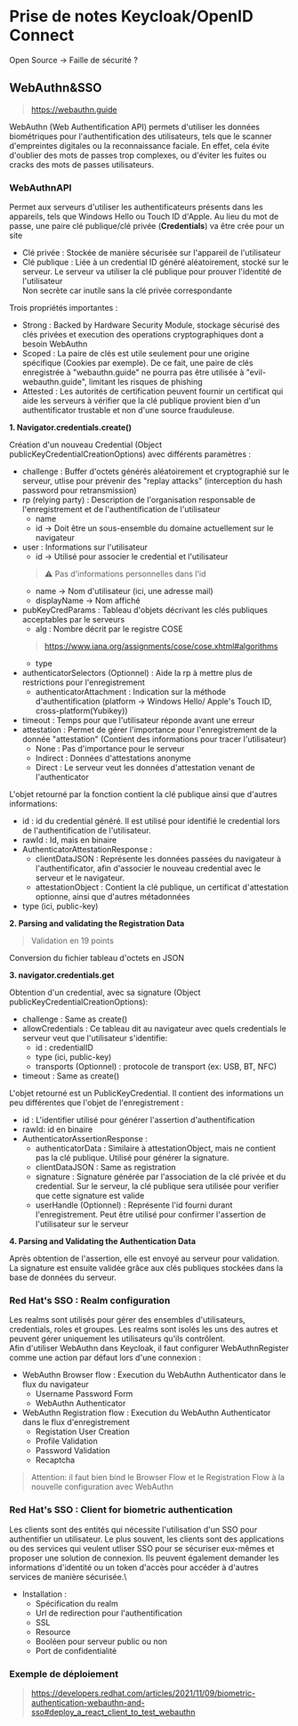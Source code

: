 # Prise de notes Keycloak/OpenID Connect

Open Source -> Faille de sécurité ?

## WebAuthn&SSO

>https://webauthn.guide

WebAuthn (Web Authentification API) permets d'utiliser les données biométriques pour l'authentification des utilisateurs, tels que le scanner d'empreintes digitales ou la reconnaissance faciale. En effet, cela évite d'oublier des mots de passes trop complexes, ou d'éviter les fuites ou cracks des mots de passes utilisateurs.

### WebAuthnAPI

Permet aux serveurs d'utiliser les authentificateurs présents dans les appareils, tels que Windows Hello ou Touch ID d'Apple. Au lieu du mot de passe, une paire clé publique/clé privée (**Credentials**) va être crée pour un site
- Clé privée : Stockée de manière sécurisée sur l'appareil de l'utilisateur 
- Clé publique : Liée à un credential ID généré aléatoirement, stocké sur le serveur. Le serveur va utiliser la clé publique pour prouver l'identité de l'utilisateur\
Non secrète car inutile sans la clé privée correspondante

Trois propriétés importantes :
- Strong : Backed by Hardware Security Module, stockage sécurisé des clés privées et execution des operations cryptographiques dont a besoin WebAuthn
- Scoped : La paire de clés est utile seulement pour une origine spécifique (Cookies par exemple). De ce fait, une paire de clés enregistrée à "webauthn.guide" ne pourra pas être utilisée à "evil-webauthn.guide", limitant les risques de phishing
- Attested : Les autorités de certification peuvent fournir un certificat qui aide les serveurs à vérifier que la clé publique provient bien d'un authentificator trustable et non d'une source frauduleuse.

**1. Navigator.credentials.create()**

Création d'un nouveau Credential (Object publicKeyCredentialCreationOptions) avec différents paramètres :
- challenge : Buffer d'octets générés aléatoirement et cryptographié sur le serveur, utlise pour prévenir des "replay attacks" (interception du hash password pour retransmission)
- rp (relying party) : Description de l'organisation responsable de l'enregistrement et de l'authentification de l'utilisateur
    - name
    - id -> Doit être un sous-ensemble du domaine actuellement sur le navigateur
- user : Informations sur l'utilisateur
    - id -> Utilisé pour associer le credential et l'utilisateur
    > ⚠️ Pas d'informations personnelles dans l'id
    - name -> Nom d'utilisateur (ici, une adresse mail)
    - displayName -> Nom affiché
- pubKeyCredParams : Tableau d'objets décrivant les clés publiques acceptables par le serveurs
    - alg : Nombre décrit par le registre COSE
    > https://www.iana.org/assignments/cose/cose.xhtml#algorithms
    - type
- authenticatorSelectors (Optionnel) : Aide la rp à mettre plus de restrictions pour l'enregistrement
    - authenticatorAttachment : Indication sur la méthode d'authentification (platform -> Windows Hello/ Apple's Touch ID, cross-platform(Yubikey))
- timeout : Temps pour que l'utilisateur réponde avant une erreur
- attestation : Permet de gérer l'importance pour l'enregistrement de la donnée "attestation" (Contient des informations pour tracer l'utilisateur)
    - None : Pas d'importance pour le serveur
    - Indirect : Données d'attestations anonyme
    - Direct : Le serveur veut les données d'attestation venant de l'authenticator

L'objet retourné par la fonction contient la clé publique ainsi que d'autres informations:
- id : id du credential généré. Il est utilisé pour identifié le credential lors de l'authentification de l'utilisateur.
- rawId : Id, mais en binaire
- AuthenticatorAttestationResponse :
    - clientDataJSON : Représente les données passées du navigateur à l'authentificator, afin d'associer le nouveau credential avec le serveur et le navigateur.
    - attestationObject : Contient la clé publique, un certificat d'attestation optionne, ainsi que d'autres métadonnées
- type (ici, public-key)

**2. Parsing and validating the Registration Data**
> Validation en 19 points

Conversion du fichier tableau d'octets en JSON

**3. navigator.credentials.get**

Obtention d'un credential, avec sa signature (Object publicKeyCredentialCreationOptions):
- challenge : Same as create()
- allowCredentials : Ce tableau dit au navigateur avec quels credentials le serveur veut que l'utilisateur s'identifie:
    - id : credentialID
    - type (ici, public-key)
    - transports (Optionnel) : protocole de transport (ex: USB, BT, NFC)
- timeout : Same as create()

L'objet retourné est un PublicKeyCredential. Il contient des informations un peu différentes que l'objet de l'enregistrement :
- id : L'identifier utilisé pour générer l'assertion d'authentification
- rawId: id en binaire
- AuthenticatorAssertionResponse :
    - authenticatorData : Similaire à attestationObject, mais ne contient pas la clé publique. Utilisé pour générer la signature.
    - clientDataJSON : Same as registration
    - signature : Signature générée par l'association de la clé privée et du credential. Sur le serveur, la clé publique sera utilisée pour verifier que cette signature est valide
    - userHandle (Optionnel) : Représente l'id fourni durant l'enregistrement. Peut être utilisé pour confirmer l'assertion de l'utilisateur sur le serveur

**4. Parsing and Validating the Authentication Data**

Après obtention de l'assertion, elle est envoyé au serveur pour validation. La signature est ensuite validée grâce aux clés publiques stockées dans la base de données du serveur.


### Red Hat's SSO : Realm configuration

Les realms sont utilisés pour gérer des ensembles d'utilisateurs, credentials, roles et groupes. Les realms sont isolés les uns des autres et peuvent gérer uniquement les utilisateurs qu'ils contrôlent.\
Afin d'utiliser WebAuthn dans Keycloak, il faut configurer WebAuthnRegister comme une action par défaut lors d'une connexion :
- WebAuthn Browser flow : Execution du WebAuthn Authenticator dans le flux du navigateur
    - Username Password Form
    - WebAuthn Authenticator
- WebAuthn Registration flow : Execution du WebAuthn Authenticator dans le flux d'enregistrement
    - Registation User Creation
    - Profile Validation
    - Password Validation
    - Recaptcha

> Attention: il faut bien bind le Browser Flow et le Registration Flow à la nouvelle configuration avec WebAuthn

### Red Hat's SSO : Client for biometric authentication

Les clients sont des entités qui nécessite l'utilisation d'un SSO pour authentifier un utilisateur. Le plus souvent, les clients sont des applications ou des services qui veulent utliser SSO pour se sécuriser eux-mêmes et proposer une solution de connexion. Ils peuvent également demander les informations d'identité ou un token d'accès pour accéder à d'autres services de manière sécurisée.\

- Installation :
    - Spécification du realm
    - Url de redirection pour l'authentification
    - SSL
    - Resource
    - Booléen pour serveur public ou non
    - Port de confidentialité

### Exemple de déploiement

>https://developers.redhat.com/articles/2021/11/09/biometric-authentication-webauthn-and-sso#deploy_a_react_client_to_test_webauthn

